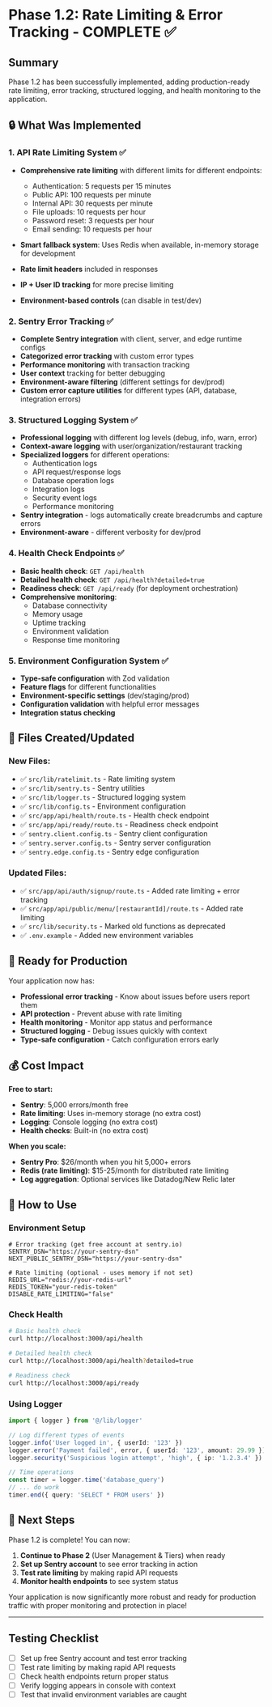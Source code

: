 # Phase 1.2: Rate Limiting & Error Tracking - COMPLETE ✅

## Summary

Phase 1.2 has been successfully implemented, adding production-ready rate limiting, error tracking, structured logging, and health monitoring to the application.

## 🔒 **What Was Implemented**

### 1. **API Rate Limiting System** ✅
- **Comprehensive rate limiting** with different limits for different endpoints:
  - Authentication: 5 requests per 15 minutes
  - Public API: 100 requests per minute  
  - Internal API: 30 requests per minute
  - File uploads: 10 requests per hour
  - Password reset: 3 requests per hour
  - Email sending: 10 requests per hour

- **Smart fallback system**: Uses Redis when available, in-memory storage for development
- **Rate limit headers** included in responses
- **IP + User ID tracking** for more precise limiting
- **Environment-based controls** (can disable in test/dev)

### 2. **Sentry Error Tracking** ✅
- **Complete Sentry integration** with client, server, and edge runtime configs
- **Categorized error tracking** with custom error types
- **Performance monitoring** with transaction tracking
- **User context** tracking for better debugging
- **Environment-aware filtering** (different settings for dev/prod)
- **Custom error capture utilities** for different types (API, database, integration errors)

### 3. **Structured Logging System** ✅
- **Professional logging** with different log levels (debug, info, warn, error)
- **Context-aware logging** with user/organization/restaurant tracking
- **Specialized loggers** for different operations:
  - Authentication logs
  - API request/response logs
  - Database operation logs
  - Integration logs
  - Security event logs
  - Performance monitoring
- **Sentry integration** - logs automatically create breadcrumbs and capture errors
- **Environment-aware** - different verbosity for dev/prod

### 4. **Health Check Endpoints** ✅
- **Basic health check**: `GET /api/health`
- **Detailed health check**: `GET /api/health?detailed=true`
- **Readiness check**: `GET /api/ready` (for deployment orchestration)
- **Comprehensive monitoring**:
  - Database connectivity
  - Memory usage
  - Uptime tracking
  - Environment validation
  - Response time monitoring

### 5. **Environment Configuration System** ✅
- **Type-safe configuration** with Zod validation
- **Feature flags** for different functionalities
- **Environment-specific settings** (dev/staging/prod)
- **Configuration validation** with helpful error messages
- **Integration status checking**

## 📁 **Files Created/Updated**

### New Files:
- ✅ `src/lib/ratelimit.ts` - Rate limiting system
- ✅ `src/lib/sentry.ts` - Sentry utilities
- ✅ `src/lib/logger.ts` - Structured logging system
- ✅ `src/lib/config.ts` - Environment configuration
- ✅ `src/app/api/health/route.ts` - Health check endpoint
- ✅ `src/app/api/ready/route.ts` - Readiness check endpoint
- ✅ `sentry.client.config.ts` - Sentry client configuration
- ✅ `sentry.server.config.ts` - Sentry server configuration
- ✅ `sentry.edge.config.ts` - Sentry edge configuration

### Updated Files:
- ✅ `src/app/api/auth/signup/route.ts` - Added rate limiting + error tracking
- ✅ `src/app/api/public/menu/[restaurantId]/route.ts` - Added rate limiting
- ✅ `src/lib/security.ts` - Marked old functions as deprecated
- ✅ `.env.example` - Added new environment variables

## 🚀 **Ready for Production**

Your application now has:
- **Professional error tracking** - Know about issues before users report them
- **API protection** - Prevent abuse with rate limiting  
- **Health monitoring** - Monitor app status and performance
- **Structured logging** - Debug issues quickly with context
- **Type-safe configuration** - Catch configuration errors early

## 💰 **Cost Impact**

**Free to start:**
- **Sentry**: 5,000 errors/month free
- **Rate limiting**: Uses in-memory storage (no extra cost)
- **Logging**: Console logging (no extra cost)
- **Health checks**: Built-in (no extra cost)

**When you scale:**
- **Sentry Pro**: $26/month when you hit 5,000+ errors
- **Redis (rate limiting)**: $15-25/month for distributed rate limiting
- **Log aggregation**: Optional services like Datadog/New Relic later

## 🔧 **How to Use**

### Environment Setup
```env
# Error tracking (get free account at sentry.io)
SENTRY_DSN="https://your-sentry-dsn"
NEXT_PUBLIC_SENTRY_DSN="https://your-sentry-dsn"

# Rate limiting (optional - uses memory if not set)
REDIS_URL="redis://your-redis-url"
REDIS_TOKEN="your-redis-token"
DISABLE_RATE_LIMITING="false"
```

### Check Health
```bash
# Basic health check
curl http://localhost:3000/api/health

# Detailed health check
curl http://localhost:3000/api/health?detailed=true

# Readiness check
curl http://localhost:3000/api/ready
```

### Using Logger
```typescript
import { logger } from '@/lib/logger'

// Log different types of events
logger.info('User logged in', { userId: '123' })
logger.error('Payment failed', error, { userId: '123', amount: 29.99 })
logger.security('Suspicious login attempt', 'high', { ip: '1.2.3.4' })

// Time operations
const timer = logger.time('database_query')
// ... do work
timer.end({ query: 'SELECT * FROM users' })
```

## 🎯 **Next Steps**

Phase 1.2 is complete! You can now:

1. **Continue to Phase 2** (User Management & Tiers) when ready
2. **Set up Sentry account** to see error tracking in action  
3. **Test rate limiting** by making rapid API requests
4. **Monitor health endpoints** to see system status

Your application is now significantly more robust and ready for production traffic with proper monitoring and protection in place!

---

## Testing Checklist

- [ ] Set up free Sentry account and test error tracking
- [ ] Test rate limiting by making rapid API requests  
- [ ] Check health endpoints return proper status
- [ ] Verify logging appears in console with context
- [ ] Test that invalid environment variables are caught